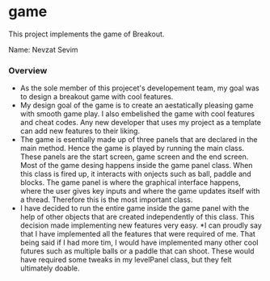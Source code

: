 game
====

This project implements the game of Breakout.

Name: Nevzat Sevim

### Overview

* As the sole member of this projecet's developement team, my goal was to design a breakout game with cool features.
* My design goal of the game is to create an aestatically pleasing game with smooth game play. I also embelished the game with cool features and cheat codes. Any 
new developer that uses my project as a template can add new features to their liking.
* The game is esentially made up of three panels that are declared in the main method. Hence the game is played by running the main class. These panels are the 
start screen, game screen and the end screen. Most of the game desing happens inside the game panel class. When this class is fired up, it interacts with onjects 
such as ball, paddle and blocks. The game panel is where the graphical interface happens, where the user gives key inputs and where the game updates itself with a thread.
Therefore this is the most important class.
* I have decided to run the entire game inside the game panel with the help of other objects that are created independently of this class. This decision made 
implementing new features very easy.
*I can proudly say that I have implemented all the features that were required of me. That being said if I had more tim, I would have implemented many other cool 
futures such as multiple balls or a paddle that can shoot. These would have required some tweaks in my levelPanel class, but they felt ultimately doable.